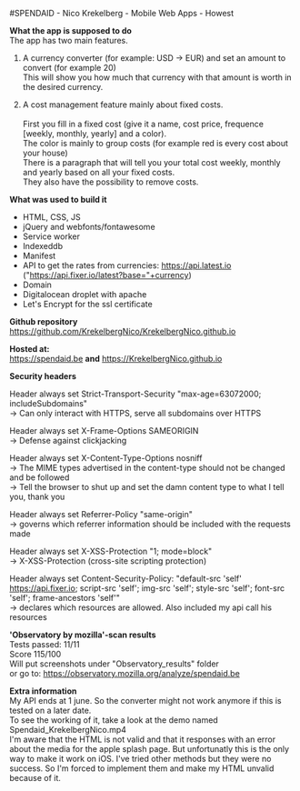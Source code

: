 #SPENDAID - Nico Krekelberg - Mobile Web Apps - Howest

**What the app is supposed to do**<br/>
The app has  two main features. 
1) A currency converter (for example: USD -> EUR) and set an amount to convert (for example 20)<br/>
This will show you how much that currency with that amount is worth in the desired currency.

2) A cost management feature mainly about fixed costs.<br/><br/> First you fill in a fixed cost (give it a name, cost price, frequence [weekly, monthly, yearly] and a color). <br/>
The color is mainly to group costs (for example red is every cost about your house)<br/>
There is a paragraph that will tell you your total cost weekly, monthly and yearly based on all your fixed costs. <br/>
They also have the possibility to remove costs.

**What was used to build it**
* HTML, CSS, JS
* jQuery and webfonts/fontawesome
* Service worker
* Indexeddb
* Manifest
* API to get the rates from currencies: https://api.latest.io ("https://api.fixer.io/latest?base="+currency)
* Domain 
* Digitalocean droplet with apache
* Let's Encrypt for the ssl certificate


**Github repository**<br/>
https://github.com/KrekelbergNico/KrekelbergNico.github.io <br/>

**Hosted at:**<br/>
 https://spendaid.be **and** https://KrekelbergNico.github.io

**Security headers**

Header always set Strict-Transport-Security "max-age=63072000; includeSubdomains"<br/>
-> Can only interact with HTTPS, serve all subdomains over HTTPS<br/>
    
Header always set X-Frame-Options SAMEORIGIN <br/>
-> Defense against clickjacking<br/>

Header always set X-Content-Type-Options nosniff<br/>
-> The MIME types advertised in the content-type should not be changed and be followed<br/>
-> Tell the browser to shut up and set the damn content type to what I tell you, thank you<br/>

Header always set Referrer-Policy "same-origin"<br/>
-> governs which referrer information should be included with the requests made<br/>

Header always set X-XSS-Protection "1; mode=block" <br/>
-> X-XSS-Protection (cross-site scripting protection)<br/>
      
Header always set Content-Security-Policy: "default-src 'self' https://api.fixer.io; script-src 'self'; img-src 'self'; style-src 'self'; font-src 'self'; frame-ancestors 'self'"<br/>
-> declares which resources are allowed. Also included my api call his resources<br/>


**'Observatory by mozilla'-scan results**<br/>
Tests passed: 11/11<br/>
Score 115/100<br/>
Will put screenshots under "Observatory_results" folder<br/>
or go to: https://observatory.mozilla.org/analyze/spendaid.be

**Extra information**<br/>
My API ends at 1 june. So the converter might not work anymore if this is tested on a later date.<br/>
To see the working of it, take a look at the demo named Spendaid_KrekelbergNico.mp4<br/>
I'm aware that the HTML is not valid and that it responses with an error about the media for the apple splash page. But unfortunatly this is the only way to make it work on iOS. I've tried other methods but they were no success. So I'm forced to implement them and make my HTML unvalid because of it.



